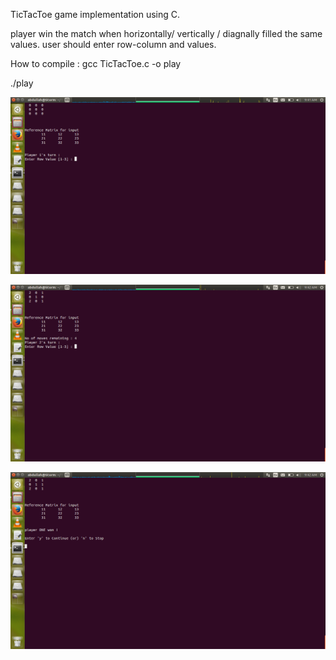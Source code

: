 TicTacToe game implementation using C.

player win the match when horizontally/ vertically / diagnally filled the same values.
user should enter row-column and values.

How to compile :
gcc TicTacToe.c -o play

./play




![ScreenShot](https://github.com/abdullahfarwees/TicTacToe/blob/master/tictactoe1.png)


![ScreenShot](https://github.com/abdullahfarwees/TicTacToe/blob/master/tictactoe2.png)


![ScreenShot](https://github.com/abdullahfarwees/TicTacToe/blob/master/tictactoe3.png)
